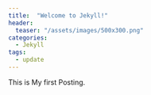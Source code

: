 ```yaml
---
title:  "Welcome to Jekyll!"
header:
  teaser: "/assets/images/500x300.png"
categories: 
  - Jekyll
tags:
  - update
---
```


This is My first Posting.